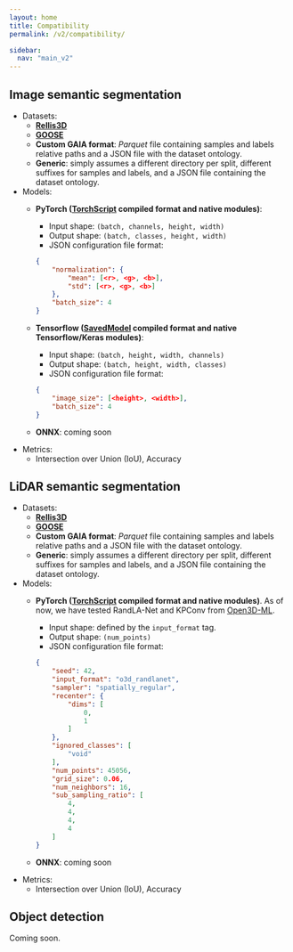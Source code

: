 ```yaml
---
layout: home
title: Compatibility
permalink: /v2/compatibility/

sidebar:
  nav: "main_v2"
---
```


## Image semantic segmentation
- Datasets:
    - **[Rellis3D](https://www.unmannedlab.org/research/RELLIS-3D)**
    - **[GOOSE](https://goose-dataset.de/)**
    - **Custom GAIA format**: *Parquet* file containing samples and labels relative paths and a JSON file with the dataset ontology.
    - **Generic**: simply assumes a different directory per split, different suffixes for samples and labels, and a JSON file containing the dataset ontology.
- Models:
    - **PyTorch ([TorchScript](https://pytorch.org/docs/stable/jit.html) compiled format and native modules)**:
        - Input shape: `(batch, channels, height, width)`
        - Output shape: `(batch, classes, height, width)`
        - JSON configuration file format:

        ```json
        {
            "normalization": {
                "mean": [<r>, <g>, <b>],
                "std": [<r>, <g>, <b>]
            },
            "batch_size": 4
        }
        ```
    - **Tensorflow ([SavedModel](https://www.tensorflow.org/guide/saved_mode`) compiled format and native Tensorflow/Keras modules)**:
        - Input shape: `(batch, height, width, channels)`
        - Output shape: `(batch, height, width, classes)`
        - JSON configuration file format:

        ```json
        {
            "image_size": [<height>, <width>],
            "batch_size": 4
        }
        ```
    - **ONNX**: coming soon
- Metrics:
    - Intersection over Union (IoU), Accuracy

## LiDAR semantic segmentation
- Datasets:
    - **[Rellis3D](https://www.unmannedlab.org/research/RELLIS-3D)**
    - **[GOOSE](https://goose-dataset.de/)**
    - **Custom GAIA format**: *Parquet* file containing samples and labels relative paths and a JSON file with the dataset ontology.
    - **Generic**: simply assumes a different directory per split, different suffixes for samples and labels, and a JSON file containing the dataset ontology.
- Models:
    - **PyTorch ([TorchScript](https://pytorch.org/docs/stable/jit.html) compiled format and native modules)**. As of now, we have tested RandLA-Net and KPConv from [Open3D-ML](https://github.com/isl-org/Open3D-ML).
        - Input shape: defined by the `input_format` tag.
        - Output shape: `(num_points)`
        - JSON configuration file format:

        ```json
        {
            "seed": 42,
            "input_format": "o3d_randlanet",
            "sampler": "spatially_regular",
            "recenter": {
                "dims": [
                    0,
                    1
                ]
            },
            "ignored_classes": [
                "void"
            ],
            "num_points": 45056,
            "grid_size": 0.06,
            "num_neighbors": 16,
            "sub_sampling_ratio": [
                4,
                4,
                4,
                4
            ]
        }
        ```
    - **ONNX**: coming soon
- Metrics:
    - Intersection over Union (IoU), Accuracy

## Object detection
Coming soon.